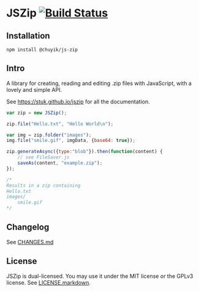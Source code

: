 JSZip [![Build Status](https://api.travis-ci.org/chuyik/jszip.svg?branch=master)](http://travis-ci.org/chuyik/jszip)
=====

Installation
-------
```
npm install @chuyik/js-zip
```

Intro
-------

A library for creating, reading and editing .zip files with JavaScript, with a
lovely and simple API.

See https://stuk.github.io/jszip for all the documentation.

```javascript
var zip = new JSZip();

zip.file("Hello.txt", "Hello World\n");

var img = zip.folder("images");
img.file("smile.gif", imgData, {base64: true});

zip.generateAsync({type:"blob"}).then(function(content) {
    // see FileSaver.js
    saveAs(content, "example.zip");
});

/*
Results in a zip containing
Hello.txt
images/
    smile.gif
*/
```


Changelog
-------
See [CHANGES.md](https://github.com/chuyik/jszip/blob/master/CHANGES.md)

License
-------

JSZip is dual-licensed. You may use it under the MIT license *or* the GPLv3
license. See [LICENSE.markdown](LICENSE.markdown).
